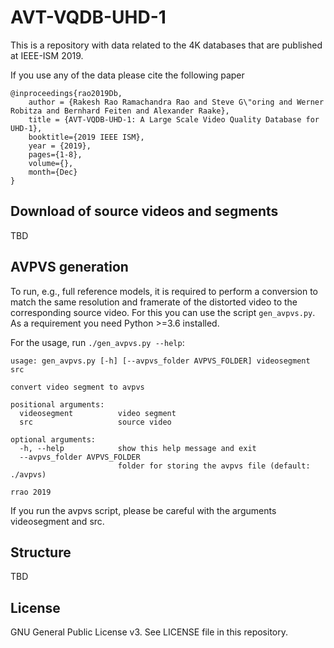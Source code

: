 # AVT-VQDB-UHD-1
This is a repository with data related to the 4K databases that are published at IEEE-ISM 2019.

If you use any of the data please cite the following paper

```
@inproceedings{rao2019Db,
    author = {Rakesh Rao Ramachandra Rao and Steve G\"oring and Werner Robitza and Bernhard Feiten and Alexander Raake},
    title = {AVT-VQDB-UHD-1: A Large Scale Video Quality Database for UHD-1},
    booktitle={2019 IEEE ISM},
    year = {2019},
    pages={1-8},
    volume={},
    month={Dec}
}
```
## Download of source videos and segments
TBD

## AVPVS generation
To run, e.g., full reference models, it is required to perform a conversion to match the same resolution and framerate of the distorted video to the corresponding source video.
For this you can use the script `gen_avpvs.py`.
As a requirement you need Python >=3.6 installed.

For the usage, run `./gen_avpvs.py --help`:

```
usage: gen_avpvs.py [-h] [--avpvs_folder AVPVS_FOLDER] videosegment src

convert video segment to avpvs

positional arguments:
  videosegment          video segment
  src                   source video

optional arguments:
  -h, --help            show this help message and exit
  --avpvs_folder AVPVS_FOLDER
                        folder for storing the avpvs file (default: ./avpvs)

rrao 2019
```

If you run the avpvs script, please be careful with the arguments videosegment and src.

## Structure
TBD


## License
GNU General Public License v3. See LICENSE file in this repository.

